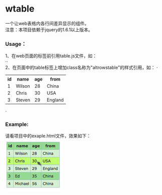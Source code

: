 # wtable
一个让web表格内各行间差异显示的组件。  
注意：本项目依赖于jquery的1.6.1以上版本。    

### Usage：  
  1、在web页面的</head>标签前引用table.js文件，如：  
  ·<script type="text/javascript" src="table.js"></script>·  
  2、在页面中的table标签上增加class名称为"altrowstable"的样式引用，如：
  ·
<table class="altrowstable">
	<tr>
		<th>id</th>
		<th>name</th>
		<th>age</th>
		<th>from</th>
    </tr>
   	<tr>
		<td>1</td>
		<td>Wilson</td>
		<td>28</td>
		<td>China</td>
    </tr>
    <tr>
		<td>2</td>
		<td>Chris</td>
		<td>30</td>
		<td>USA</td>
    </tr>
    <tr>
		<td>3</td>
		<td>Steven</td>
		<td>29</td>
		<td>England</td>
    </tr>
 </table>
  ·

 ### Example:  
   请看项目中的exaple.html文件，效果如下：  
   ![alt](https://github.com/iwilsonlee/wtable/blob/master/example.png?raw=true)
  